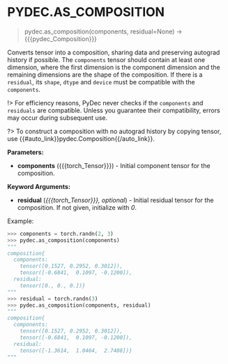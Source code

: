 # PYDEC.AS_COMPOSITION
> pydec.as_composition(components, residual=None)  →  {{{pydec_Composition}}}

Converts tensor into a composition, sharing data and preserving autograd history if possible. The `components` tensor should contain at least one dimension, where the first dimension is the component dimension and the remaining dimensions are the shape of the composition. If there is a `residual`, its `shape`, `dtype` and `device` must be compatible with the `components`.

!> For efficiency reasons, PyDec never checks if the `components` and `residuals` are compatible. Unless you guarantee their compatibility, errors may occur during subsequent use.

?> To construct a composition with no autograd history by copying tensor, use {{#auto_link}}pydec.Composition{{/auto_link}}.

**Parameters:**

* **components** ({{{torch_Tensor}}}) - Initial component tensor for the composition.

**Keyword Arguments:**

* **residual** (*{{{torch_Tensor}}}, optional*) - Initial residual tensor for the composition. If not given, initialize with *0*.

Example:
```python
>>> components = torch.randn(2, 3)
>>> pydec.as_composition(components)
"""
composition{
  components:
    tensor([0.1527, 0.2952, 0.3012]),
    tensor([-0.6841,  0.1097, -0.1200]),
  residual:
    tensor([0., 0., 0.])}
"""
>>> residual = torch.randn(3)
>>> pydec.as_composition(components, residual)
"""
composition{
  components:
    tensor([0.1527, 0.2952, 0.3012]),
    tensor([-0.6841,  0.1097, -0.1200]),
  residual:
    tensor([-1.3614,  1.0464,  2.7408])}
"""
```
